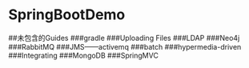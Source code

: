 # SpringBootDemo
##未包含的Guides
###gradle
###Uploading Files
###LDAP
###Neo4j
###RabbitMQ
###JMS——activemq
###batch
###hypermedia-driven
###Integrating
###MongoDB
###SpringMVC